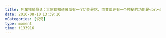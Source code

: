 ```yaml
---
title: 列车推销员说：大家都知道黄瓜有一个功能是吃，而黄瓜还有一个神秘的功能是<br><br>美容🙂
date: 2016-08-10 13:39:16
mCategories: [说说]
type: moment
time: t133916
---
```


